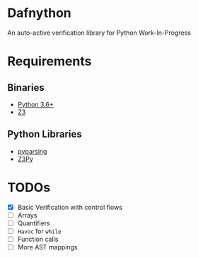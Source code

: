 # Dafnython
An auto-active verification library for Python
Work-In-Progress

# Requirements
## Binaries
- [Python 3.6+](https://www.python.org/)
- [Z3](https://github.com/Z3Prover/z3)
## Python Libraries
- [pyparsing](https://github.com/pyparsing/pyparsing)
- [Z3Py](https://pypi.org/project/z3-solver/)

# TODOs
- [x] Basic Verification with control flows
- [ ] Arrays
- [ ] Quantifiers
- [ ] `Havoc` for `while`
- [ ] Function calls
- [ ] More AST mappings
